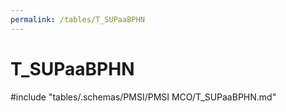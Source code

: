 ```yaml
---
permalink: /tables/T_SUPaaBPHN
---
```

# T_SUPaaBPHN
<!-- SPDX-License-Identifier: MPL-2.0 -->

<!-- ATTENTION : Ne pas supprimer ou modifier la ligne ci-dessous -->
#include "tables/.schemas/PMSI/PMSI MCO/T_SUPaaBPHN.md"
<!-- ATTENTION : Ne pas supprimer ou modifier la ligne ci-dessus -->
